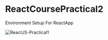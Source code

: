 # ReactCoursePractical2
Environment Setup For ReactApp

![ReactJS-Practical1](https://user-images.githubusercontent.com/41836849/152943426-57a4916e-2dc0-4478-be69-63e2759235e0.png)
